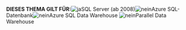 <Token>**DIESES THEMA GILT FÜR:**![ja](media/yes.png)SQL Server (ab 2008)![nein](media/no.png)Azure SQL-Datenbank![nein](media/no.png)Azure SQL Data Warehouse ![nein](media/no.png)Parallel Data Warehouse </Token>

